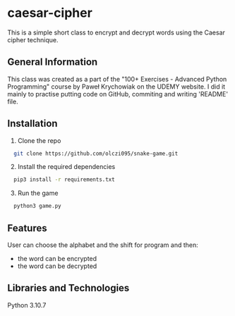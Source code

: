 # caesar-cipher
This is a simple short class to encrypt and decrypt words using the Caesar cipher technique. 
## General Information
This class was created as a part of the "100+ Exercises - Advanced Python Programming" course by Paweł Krychowiak on the UDEMY website. I did it mainly to practise putting code on GitHub, commiting and writing 'README' file.
## Installation
1. Clone the repo
```bash
  git clone https://github.com/olczi095/snake-game.git
```
2. Install the required dependencies
```bash
  pip3 install -r requirements.txt
```
3. Run the game
```bash
  python3 game.py
```
## Features
User can choose the alphabet and the shift for program and then:
- the word can be encrypted
- the word can be decrypted
## Libraries and Technologies
Python 3.10.7
